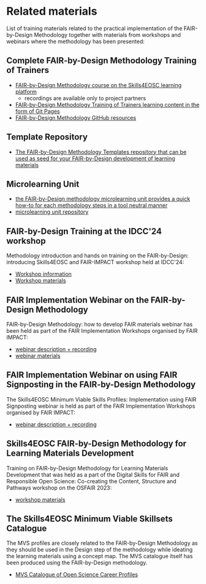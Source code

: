 # Related materials

List of training materials related to the practical implementation of the FAIR-by-Design Methodology together with materials from workshops and webinars where the methodology has been presented:

## Complete FAIR-by-Design Methodology Training of Trainers

 * [FAIR-by-Design Methodology course on the Skills4EOSC learning platform](https://learning.skills4eosc.eu/course/view.php?id=19)
    * recordings are available only to project partners
 * [FAIR-by-Design Methodology Training of Trainers learning content in the form of Git Pages](https://fair-by-design-methodology.github.io/FAIR-by-Design_ToT/latest/)
 * [FAIR-by-Design Methodology GitHub resources](https://github.com/FAIR-by-Design-Methodology/FAIR-by-Design_ToT)
 

## Template Repository


 * [The FAIR-by-Design Methodology Templates repository that can be used as seed for your FAIR-by-Design development of learning materials](https://github.com/FAIR-by-Design-Methodology/templates)

## Microlearning Unit

* [the FAIR-by-Design methodology microlearning unit provides a quick how-to for each methodology steps in a tool neutral manner](https://fair-by-design-methodology.github.io/microlearning/latest/)
* [microlearning unit repository](https://github.com/FAIR-by-Design-Methodology/microlearning)

## FAIR-by-Design Training at the IDCC'24 workshop

Methodology introduction and hands on training on the FAIR-by-Design: introducing Skills4EOSC and FAIR-IMPACT workshop held at IDCC'24:

* [Workshop information](https://www.eventbrite.co.uk/e/idcc24-w6-fair-by-design-introducing-skills4eosc-and-fair-impact-tickets-792998538977)
* [Workshop materials](https://fair-by-design-methodology.github.io/IDCC24workshop/latest/)

## FAIR Implementation Webinar on the FAIR-by-Design Methodology

FAIR-by-Design Methodology: how to develop FAIR materials webinar has been held as part of the FAIR Implementation Workshops organised by FAIR IMPACT:

* [webinar description + recording](https://fair-impact.eu/events/fair-implementation-workshops/fair-design-methodology-how-develop-fair-materials)
* [webinar materials](https://zenodo.org/records/10256852)

## FAIR Implementation Webinar on using FAIR Signposting in the FAIR-by-Design Methodology

The Skills4EOSC Minimum Viable Skills Profiles: Implementation using FAIR Signposting webinar is held as part of the FAIR Implementation Workshops organised by FAIR IMPACT:

* [webinar description + recording](https://fair-impact.eu/events/fair-implementation-workshops/skills4eosc-minimum-viable-skills-profiles-implementation)

## Skills4EOSC FAIR-by-Design Methodology for Learning Materials Development

Training on FAIR-by-Design Methodology for Learning Materials Development that was held as a part of the Digital Skills for FAIR and Responsible Open Science: Co-creating the Content, Structure and Pathways workshop on the OSFAIR 2023:

* [workshop materials](https://zenodo.org/records/8419242)

## The Skills4EOSC Minimum Viable Skillsets Catalogue

The MVS profiles are closely related to the FAIR-by-Design Methodology as they should be used in the Design step of the methodology while ideating the learning materials using a concept map. The MVS catalogue itself has been produced using the FAIR-by-Design methodology.

* [MVS Catalogue of Open Science Career Profiles](https://fair-by-design-methodology.github.io/MVS/latest/)


